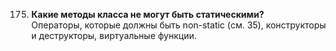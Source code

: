 175. **Какие методы класса не могут быть статическими?**  
  Операторы, которые должны быть non-static (см. 35), конструкторы и деструкторы, виртуальные функции.
